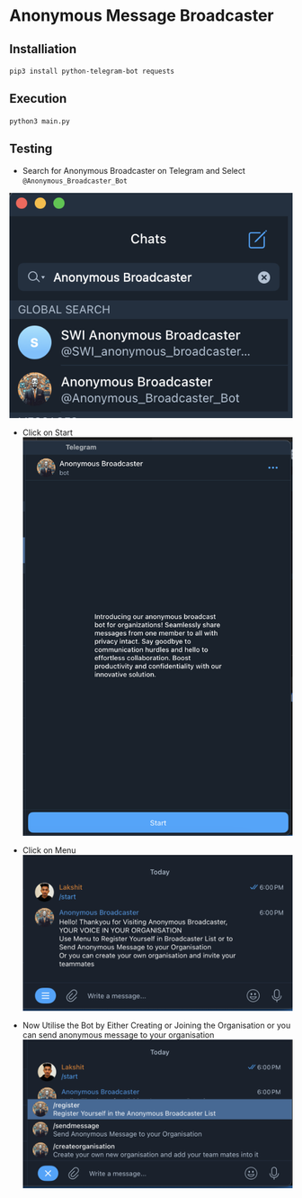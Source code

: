 # Anonymous Message Broadcaster

## Installiation

 `pip3 install python-telegram-bot requests`

## Execution

`python3 main.py`

## Testing

- Search for Anonymous Broadcaster on Telegram and Select `@Anonymous_Broadcaster_Bot`

![alt text](image.png)

- Click on Start
![alt text](image-1.png)

- Click on Menu
![alt text](image-2.png)

- Now Utilise the Bot by Either Creating or Joining the Organisation or you can send anonymous message to your organisation
![alt text](image-3.png)